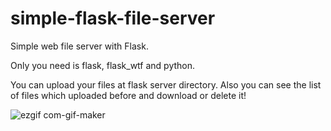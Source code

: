 # simple-flask-file-server
Simple web file server with Flask.

Only you need is flask, flask_wtf and python.

You can upload your files at flask server directory.
Also you can see the list of files which uploaded before and download or delete it!


![ezgif com-gif-maker](https://user-images.githubusercontent.com/123750145/215428055-c4f13c9b-ae35-4b49-8c25-f7c630c3bc0b.gif)
